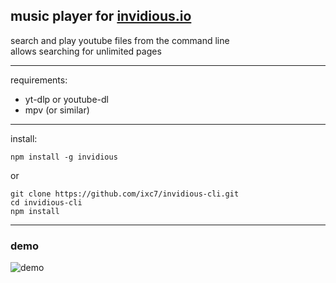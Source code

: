 
## music player for [invidious.io](https://invidious.io)

search and play youtube files from the command line  
allows searching for unlimited pages

---

requirements:
+ yt-dlp or youtube-dl
+ mpv (or similar)

---

install:

```
npm install -g invidious
```

or

```
git clone https://github.com/ixc7/invidious-cli.git
cd invidious-cli
npm install
```

---

### demo

![demo](https://github.com/ixc7/invidious-cli/raw/master/demo.gif)
